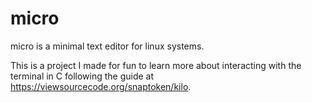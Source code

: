 # micro

micro is a minimal text editor for linux systems.

This is a project I made for fun to learn more about interacting with the terminal in C following the guide at https://viewsourcecode.org/snaptoken/kilo.
